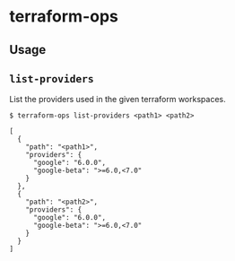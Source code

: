 # terraform-ops

## Usage

## `list-providers`

List the providers used in the given terraform workspaces.

```shell
$ terraform-ops list-providers <path1> <path2>

[
  {
    "path": "<path1>",
    "providers": {
      "google": "6.0.0",
      "google-beta": ">=6.0,<7.0"
    }
  },
  {
    "path": "<path2>",
    "providers": {
      "google": "6.0.0",
      "google-beta": ">=6.0,<7.0"
    }
  }
]
```
